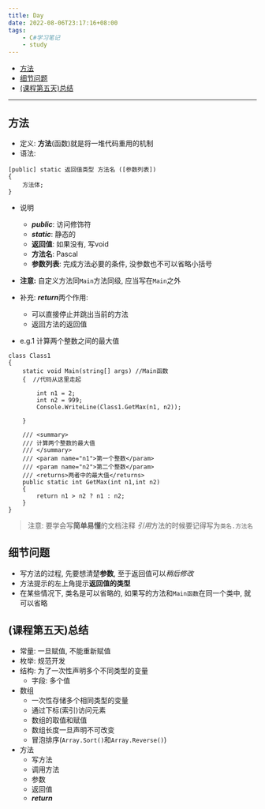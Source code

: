 ```yaml
---
title: Day
date: 2022-08-06T23:17:16+08:00
tags:
    - C#学习笔记
    - study
---
```


- [方法](#方法)
- [细节问题](#细节问题)
- [(课程第五天)总结](#课程第五天总结)

- - -

## 方法
- 定义: **方法**(函数)就是将一堆代码重用的机制
- 语法:
```
[public] static 返回值类型 方法名 ([参数列表])
{
    方法体;
}
```
- 说明
  + ***public***: 访问修饰符
  + ***static***: 静态的
  + **返回值**: 如果没有, 写void
  + **方法名**: Pascal 
  + **参数列表**: 完成方法必要的条件, 没参数也不可以省略小括号

- **注意:** 自定义方法同`Main`方法同级, 应当写在`Main`之外
- 补充: ***return***两个作用:
  + 可以直接停止并跳出当前的方法
  + 返回方法的返回值
- e.g.1 计算两个整数之间的最大值

```
class Class1
{
    static void Main(string[] args) //Main函数
    {  //代码从这里走起

        int n1 = 2;
        int n2 = 999;
        Console.WriteLine(Class1.GetMax(n1, n2));

    }

    /// <summary>
    /// 计算两个整数的最大值  
    /// </summary>
    /// <param name="n1">第一个整数</param>
    /// <param name="n2">第二个整数</param>
    /// <returns>两者中的最大值</returns>
    public static int GetMax(int n1,int n2)
    {
        return n1 > n2 ? n1 : n2;
    }
}
```
> 注意: 要学会写**简单易懂**的文档注释
> *引用*方法的时候要记得写为`类名.方法名`

## 细节问题
- 写方法的过程, 先要想清楚**参数**, 至于返回值可以*稍后修改*
- 方法提示的左上角提示**返回值的类型**
- 在某些情况下, 类名是可以省略的, 如果写的方法和`Main函数`在同一个类中, 就可以省略

## (课程第五天)总结
- 常量: 一旦赋值, 不能重新赋值
- 枚举: 规范开发
- 结构: 为了一次性声明多个不同类型的变量
  + 字段: 多个值
- 数组
  + 一次性存储多个相同类型的变量
  + 通过下标(索引)访问元素
  + 数组的取值和赋值
  + 数组长度一旦声明不可改变
  + 冒泡排序(`Array.Sort()`和`Array.Reverse()`)
- 方法
  + 写方法
  + 调用方法
  + 参数
  + 返回值
  + ***return***